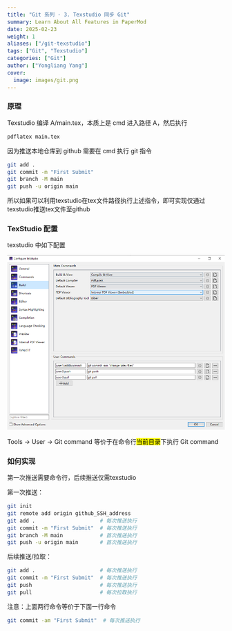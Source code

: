 ```yaml
---
title: "Git 系列 - 3. Texstudio 同步 Git"
summary: Learn About All Features in PaperMod
date: 2025-02-23
weight: 1
aliases: ["/git-texstudio"]
tags: ["Git", "Texstudio"]
categories: ["Git"]
author: ["Yongliang Yang"]
cover:
  image: images/git.png
---
```


### 原理
Texstudio 编译 A/main.tex，本质上是 cmd 进入路径 A，然后执行
```bash
pdflatex main.tex
```
因为推送本地仓库到 github 需要在 cmd 执行 git 指令
```bash
git add .                     
git commit -m "First Submit"  
git branch -M main            
git push -u origin main       
```
所以如果可以利用texstudio在tex文件路径执行上述指令，即可实现仅通过texstudio推送tex文件至github


### TexStudio 配置
texstudio 中如下配置

![regular](images/git_texstudio.png)

Tools -> User -> Git command 
等价于在命令行<mark>当前目录</mark>下执行 Git command

### 如何实现
第一次推送需要命令行，后续推送仅需texstudio

第一次推送：
```bash
git init
git remote add origin github_SSH_address
git add .                     # 每次推送执行
git commit -m "First Submit"  # 每次推送执行
git branch -M main            # 首次推送执行 
git push -u origin main       # 首次推送执行
```
后续推送/拉取：
```bash
git add .                     # 每次推送执行
git commit -m "First Submit"  # 每次推送执行
git push                      # 每次推送执行
git pull                      # 每次拉取执行
```

注意：上面两行命令等价于下面一行命令
```bash
git commit -am "First Submit"  # 每次推送执行
```
